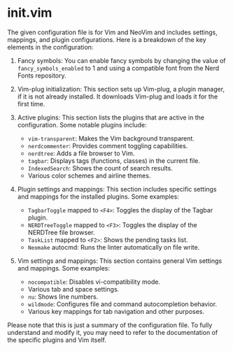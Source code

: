 # init.vim

The given configuration file is for Vim and NeoVim and includes settings, mappings, and plugin configurations. Here is a breakdown of the key elements in the configuration:

1. Fancy symbols: You can enable fancy symbols by changing the value of `fancy_symbols_enabled` to 1 and using a compatible font from the Nerd Fonts repository.

2. Vim-plug initialization: This section sets up Vim-plug, a plugin manager, if it is not already installed. It downloads Vim-plug and loads it for the first time.

3. Active plugins: This section lists the plugins that are active in the configuration. Some notable plugins include:
   - `vim-transparent`: Makes the Vim background transparent.
   - `nerdcommenter`: Provides comment toggling capabilities.
   - `nerdtree`: Adds a file browser to Vim.
   - `tagbar`: Displays tags (functions, classes) in the current file.
   - `IndexedSearch`: Shows the count of search results.
   - Various color schemes and airline themes.

4. Plugin settings and mappings: This section includes specific settings and mappings for the installed plugins. Some examples:
   - `TagbarToggle` mapped to `<F4>`: Toggles the display of the Tagbar plugin.
   - `NERDTreeToggle` mapped to `<F3>`: Toggles the display of the NERDTree file browser.
   - `TaskList` mapped to `<F2>`: Shows the pending tasks list.
   - `Neomake` autocmd: Runs the linter automatically on file write.

5. Vim settings and mappings: This section contains general Vim settings and mappings. Some examples:
   - `nocompatible`: Disables vi-compatibility mode.
   - Various tab and space settings.
   - `nu`: Shows line numbers.
   - `wildmode`: Configures file and command autocompletion behavior.
   - Various key mappings for tab navigation and other purposes.

Please note that this is just a summary of the configuration file. To fully understand and modify it, you may need to refer to the documentation of the specific plugins and Vim itself.
